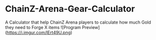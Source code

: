 # ChainZ-Arena-Gear-Calculator
A Calculator that help ChainZ Arena players to calculate how much Gold they need to Forge X items
![Program Preview]
(https://i.imgur.com/lErt49U.png)
